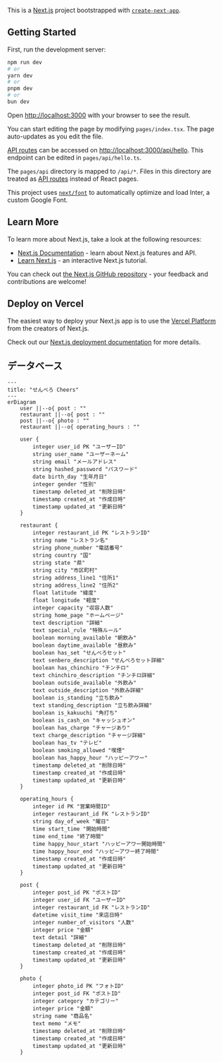 This is a [Next.js](https://nextjs.org/) project bootstrapped with [`create-next-app`](https://github.com/vercel/next.js/tree/canary/packages/create-next-app).

## Getting Started

First, run the development server:

```bash
npm run dev
# or
yarn dev
# or
pnpm dev
# or
bun dev
```

Open [http://localhost:3000](http://localhost:3000) with your browser to see the result.

You can start editing the page by modifying `pages/index.tsx`. The page auto-updates as you edit the file.

[API routes](https://nextjs.org/docs/api-routes/introduction) can be accessed on [http://localhost:3000/api/hello](http://localhost:3000/api/hello). This endpoint can be edited in `pages/api/hello.ts`.

The `pages/api` directory is mapped to `/api/*`. Files in this directory are treated as [API routes](https://nextjs.org/docs/api-routes/introduction) instead of React pages.

This project uses [`next/font`](https://nextjs.org/docs/basic-features/font-optimization) to automatically optimize and load Inter, a custom Google Font.

## Learn More

To learn more about Next.js, take a look at the following resources:

- [Next.js Documentation](https://nextjs.org/docs) - learn about Next.js features and API.
- [Learn Next.js](https://nextjs.org/learn) - an interactive Next.js tutorial.

You can check out [the Next.js GitHub repository](https://github.com/vercel/next.js/) - your feedback and contributions are welcome!

## Deploy on Vercel

The easiest way to deploy your Next.js app is to use the [Vercel Platform](https://vercel.com/new?utm_medium=default-template&filter=next.js&utm_source=create-next-app&utm_campaign=create-next-app-readme) from the creators of Next.js.

Check out our [Next.js deployment documentation](https://nextjs.org/docs/deployment) for more details.


## データベース

```mermaid
---
title: "せんべろ Cheers"
---
erDiagram
    user ||--o{ post : ""
    restaurant ||--o{ post : ""
    post ||--o{ photo : ""
    restaurant ||--o{ operating_hours : ""

    user {
        integer user_id PK "ユーザーID"
        string user_name "ユーザーネーム"
        string email "メールアドレス"
        string hashed_password "パスワード"
        date birth_day "生年月日"
        integer gender "性別"
        timestamp deleted_at "削除日時"
        timestamp created_at "作成日時"
        timestamp updated_at "更新日時"
    }

    restaurant {
        integer restaurant_id PK "レストランID"
        string name "レストラン名"
        string phone_number "電話番号"
        string country "国"
        string state "県"
        string city "市区町村"
        string address_line1 "住所1"
        string address_line2 "住所2"
        float latitude "緯度"
        float longitude "軽度"
        integer capacity "収容人数"
        string home_page "ホームページ"
        text description "詳細"
        text special_rule "特殊ルール"
        boolean morning_available "朝飲み"
        boolean daytime_available "昼飲み"
        boolean has_set "せんべろセット"
        text senbero_description "せんべろセット詳細"
        boolean has_chinchiro "チンチロ"
        text chinchiro_description "チンチロ詳細"
        boolean outside_available "外飲み"
        text outside_description "外飲み詳細"
        boolean is_standing "立ち飲み"
        text standing_description "立ち飲み詳細"
        boolean is_kakuuchi "角打ち"
        boolean is_cash_on "キャッシュオン"
        boolean has_charge "チャージあり"
        text charge_description "チャージ詳細"
        boolean has_tv "テレビ"
        boolean smoking_allowed "喫煙"
        boolean has_happy_hour "ハッピーアワー"
        timestamp deleted_at "削除日時"
        timestamp created_at "作成日時"
        timestamp updated_at "更新日時"
    }

    operating_hours {
        integer id PK "営業時間ID"
        integer restaurant_id FK "レストランID"
        string day_of_week "曜日"
        time start_time "開始時間"
        time end_time "終了時間"
        time happy_hour_start "ハッピーアワー開始時間"
        time happy_hour_end "ハッピーアワー終了時間"
        timestamp created_at "作成日時"
        timestamp updated_at "更新日時"
    }

    post {
        integer post_id PK "ポストID"
        integer user_id FK "ユーザーID"
        integer restaurant_id FK "レストランID"
        datetime visit_time "来店日時"
        integer number_of_visitors "人数"
        integer price "金額"
        text detail "詳細"
        timestamp deleted_at "削除日時"
        timestamp created_at "作成日時"
        timestamp updated_at "更新日時"
    }

    photo {
        integer photo_id PK "フォトID"
        integer post_id FK "ポストID"
        integer category "カテゴリー"
        integer price "金額"
        string name "商品名"
        text memo "メモ"
        timestamp deleted_at "削除日時"
        timestamp created_at "作成日時"
        timestamp updated_at "更新日時"
    }
```